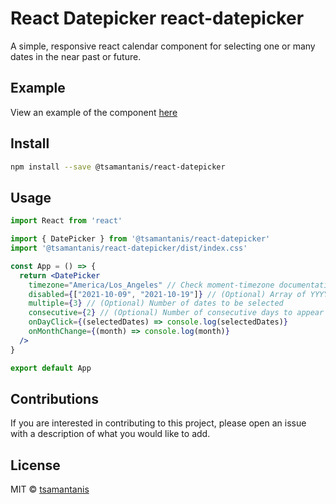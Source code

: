 # React Datepicker react-datepicker

A simple, responsive react calendar component for selecting one or many dates in the near past or future.

## Example

View an example of the component [here](https://tsamantanis.github.io/react-datepicker)

## Install

```bash
npm install --save @tsamantanis/react-datepicker
```

## Usage

```jsx
import React from 'react'

import { DatePicker } from '@tsamantanis/react-datepicker'
import '@tsamantanis/react-datepicker/dist/index.css'

const App = () => {
  return <DatePicker
    timezone="America/Los_Angeles" // Check moment-timezone documentation
    disabled={["2021-10-09", "2021-10-19"]} // (Optional) Array of YYYY-MM-DD formatted dates to appear disabled
    multiple={3} // (Optional) Number of dates to be selected
    consecutive={2} // (Optional) Number of consecutive days to appear selected
    onDayClick={(selectedDates) => console.log(selectedDates)}
    onMonthChange={(month) => console.log(month)}
  />
}

export default App
```

## Contributions

If you are interested in contributing to this project, please open an issue with a description of what you would like to add.

## License

MIT © [tsamantanis](https://github.com/tsamantanis)
